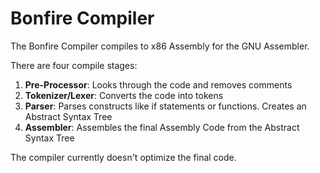 # Bonfire Compiler
The Bonfire Compiler compiles to x86 Assembly for the GNU Assembler.

There are four compile stages:
1. **Pre-Processor**: Looks through the code and removes comments
2. **Tokenizer/Lexer**: Converts the code into tokens
3. **Parser**: Parses constructs like if statements or functions. Creates an Abstract Syntax Tree
4. **Assembler**: Assembles the final Assembly Code from the Abstract Syntax Tree

The compiler currently doesn't optimize the final code.
